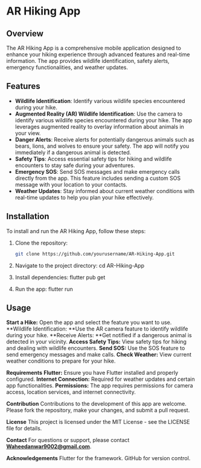 # AR Hiking App

## Overview
The AR Hiking App is a comprehensive mobile application designed to enhance your hiking experience through advanced features and real-time information. The app provides wildlife identification, safety alerts, emergency functionalities, and weather updates.

## Features
- **Wildlife Identification**: Identify various wildlife species encountered during your hike.
- **Augmented Reality (AR) Wildlife Identification**: Use the camera to identify various wildlife species encountered during your hike. The app leverages augmented reality to overlay information about animals in your view.
- **Danger Alerts**: Receive alerts for potentially dangerous animals such as bears, lions, and wolves to ensure your safety. The app will notify you immediately if a dangerous animal is detected.
- **Safety Tips**: Access essential safety tips for hiking and wildlife encounters to stay safe during your adventures.
- **Emergency SOS**: Send SOS messages and make emergency calls directly from the app. This feature includes sending a custom SOS message with your location to your contacts.
- **Weather Updates**: Stay informed about current weather conditions with real-time updates to help you plan your hike effectively.

## Installation
To install and run the AR Hiking App, follow these steps:

1. Clone the repository:
   ```bash
   git clone https://github.com/yourusername/AR-Hiking-App.git
   
2. Navigate to the project directory:
   cd AR-Hiking-App

3. Install dependencies:
   flutter pub get

4. Run the app:
   flutter run

## Usage
**Start a Hike:** Open the app and select the feature you want to use.
**Wildlife Identification: **Use the AR camera feature to identify wildlife during your hike.
**Receive Alerts: **Get notified if a dangerous animal is detected in your vicinity.
**Access Safety Tips:** View safety tips for hiking and dealing with wildlife encounters.
**Send SOS:** Use the SOS feature to send emergency messages and make calls.
**Check Weather:** View current weather conditions to prepare for your hike.

**Requirements**
**Flutter:** Ensure you have Flutter installed and properly configured.
**Internet Connection:** Required for weather updates and certain app functionalities.
**Permissions:** The app requires permissions for camera access, location services, and internet connectivity.

**Contribution**
Contributions to the development of this app are welcome. Please fork the repository, make your changes, and submit a pull request.

**License**
This project is licensed under the MIT License - see the LICENSE file for details.

**Contact**
For questions or support, please contact **Waheedanwar9002@gmail.com**.

**Acknowledgements**
Flutter for the framework.
GitHub for version control.   
